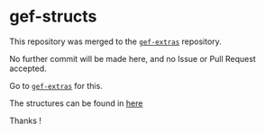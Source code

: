 # gef-structs


This repository was merged to the [`gef-extras`](https://github.com/gef-extras)
repository.

No further commit will be made here, and no Issue or Pull Request accepted.

Go to [`gef-extras`](https://github.com/gef-extras) for this.

The structures can be found
in [here](https://github.com/hugsy/gef-extras/tree/master/structs)

Thanks !
